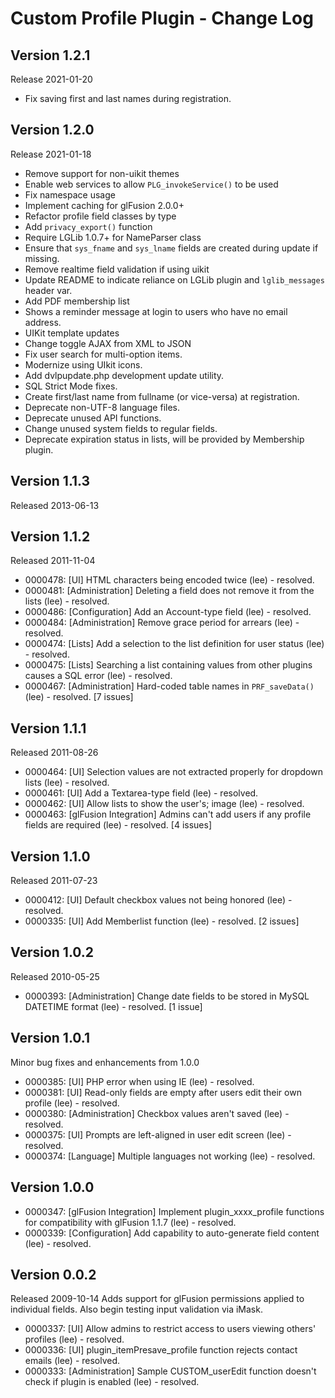 # Custom Profile Plugin - Change Log

## Version 1.2.1
Release 2021-01-20
- Fix saving first and last names during registration.

## Version 1.2.0
Release 2021-01-18
- Remove support for non-uikit themes
- Enable web services to allow `PLG_invokeService()` to be used
- Fix namespace usage
- Implement caching for glFusion 2.0.0+
- Refactor profile field classes by type
- Add `privacy_export()` function
- Require LGLib 1.0.7+ for NameParser class
- Ensure that `sys_fname` and `sys_lname` fields are created during update if missing.
- Remove realtime field validation if using uikit
- Update README to indicate reliance on LGLib plugin and `lglib_messages` header var.
- Add PDF membership list
- Shows a reminder message at login to users who have no email address.
- UIKit template updates
- Change toggle AJAX from XML to JSON
- Fix user search for multi-option items.
- Modernize using UIkit icons.
- Add dvlpupdate.php development update utility.
- SQL Strict Mode fixes.
- Create first/last name from fullname (or vice-versa) at registration.
- Deprecate non-UTF-8 language files.
- Deprecate unused API functions.
- Change unused system fields to regular fields.
- Deprecate expiration status in lists, will be provided by Membership plugin.

## Version 1.1.3
Released 2013-06-13

## Version 1.1.2
Released 2011-11-04
- 0000478: [UI] HTML characters being encoded twice (lee) - resolved.
- 0000481: [Administration] Deleting a field does not remove it from the lists (lee) - resolved.
- 0000486: [Configuration] Add an Account-type field (lee) - resolved.
- 0000484: [Administration] Remove grace period for arrears (lee) - resolved.
- 0000474: [Lists] Add a selection to the list definition for user status (lee) - resolved.
- 0000475: [Lists] Searching a list containing values from other plugins causes a SQL error (lee) - resolved.
- 0000467: [Administration] Hard-coded table names in `PRF_saveData()` (lee) - resolved.
[7 issues]

## Version 1.1.1
Released 2011-08-26
- 0000464: [UI] Selection values are not extracted properly for dropdown lists (lee) - resolved.
- 0000461: [UI] Add a Textarea-type field (lee) - resolved.
- 0000462: [UI] Allow lists to show the user's; image (lee) - resolved.
- 0000463: [glFusion Integration] Admins can't add users if any profile fields are required (lee) - resolved.
[4 issues]

## Version 1.1.0
Released 2011-07-23
- 0000412: [UI] Default checkbox values not being honored (lee) - resolved.
- 0000335: [UI] Add Memberlist function (lee) - resolved.
[2 issues]

## Version 1.0.2
Released 2010-05-25
- 0000393: [Administration] Change date fields to be stored in MySQL DATETIME format (lee) - resolved.
[1 issue]

## Version 1.0.1
Minor bug fixes and enhancements from 1.0.0
- 0000385: [UI] PHP error when using IE (lee) - resolved.
- 0000381: [UI] Read-only fields are empty after users edit their own profile (lee) - resolved.
- 0000380: [Administration] Checkbox values aren't saved (lee) - resolved.
- 0000375: [UI] Prompts are left-aligned in user edit screen (lee) - resolved.
- 0000374: [Language] Multiple languages not working (lee) - resolved.

## Version 1.0.0
- 0000347: [glFusion Integration] Implement plugin_xxxx_profile functions for compatibility with glFusion 1.1.7 (lee) - resolved.
- 0000339: [Configuration] Add capability to auto-generate field content (lee) - resolved.

## Version  0.0.2
Released 2009-10-14
Adds support for glFusion permissions applied to individual fields. Also begin testing input validation via iMask.
- 0000337: [UI] Allow admins to restrict access to users viewing others' profiles (lee) - resolved.
- 0000336: [UI] plugin_itemPresave_profile function rejects contact emails (lee) - resolved.
- 0000333: [Administration] Sample CUSTOM_userEdit function doesn't check if plugin is enabled (lee) - resolved.

